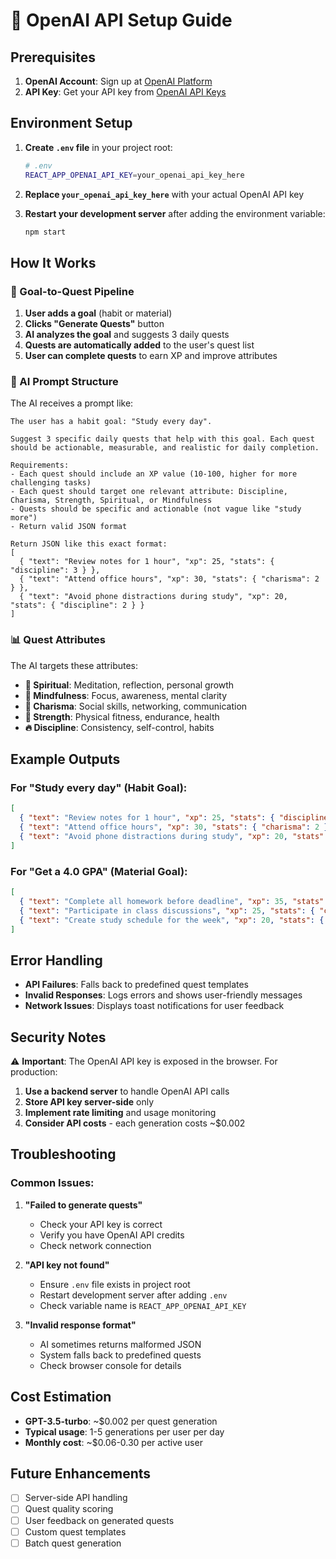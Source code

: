 # 🤖 OpenAI API Setup Guide

## Prerequisites

1. **OpenAI Account**: Sign up at [OpenAI Platform](https://platform.openai.com/)
2. **API Key**: Get your API key from [OpenAI API Keys](https://platform.openai.com/api-keys)

## Environment Setup

1. **Create `.env` file** in your project root:
   ```bash
   # .env
   REACT_APP_OPENAI_API_KEY=your_openai_api_key_here
   ```

2. **Replace `your_openai_api_key_here`** with your actual OpenAI API key

3. **Restart your development server** after adding the environment variable:
   ```bash
   npm start
   ```

## How It Works

### 🎯 Goal-to-Quest Pipeline

1. **User adds a goal** (habit or material)
2. **Clicks "Generate Quests"** button
3. **AI analyzes the goal** and suggests 3 daily quests
4. **Quests are automatically added** to the user's quest list
5. **User can complete quests** to earn XP and improve attributes

### 🔧 AI Prompt Structure

The AI receives a prompt like:
```
The user has a habit goal: "Study every day".

Suggest 3 specific daily quests that help with this goal. Each quest should be actionable, measurable, and realistic for daily completion.

Requirements:
- Each quest should include an XP value (10-100, higher for more challenging tasks)
- Each quest should target one relevant attribute: Discipline, Charisma, Strength, Spiritual, or Mindfulness
- Quests should be specific and actionable (not vague like "study more")
- Return valid JSON format

Return JSON like this exact format:
[
  { "text": "Review notes for 1 hour", "xp": 25, "stats": { "discipline": 3 } },
  { "text": "Attend office hours", "xp": 30, "stats": { "charisma": 2 } },
  { "text": "Avoid phone distractions during study", "xp": 20, "stats": { "discipline": 2 } }
]
```

### 📊 Quest Attributes

The AI targets these attributes:
- **🧘 Spiritual**: Meditation, reflection, personal growth
- **🧠 Mindfulness**: Focus, awareness, mental clarity
- **💬 Charisma**: Social skills, networking, communication
- **💪 Strength**: Physical fitness, endurance, health
- **🔥 Discipline**: Consistency, self-control, habits

## Example Outputs

### For "Study every day" (Habit Goal):
```json
[
  { "text": "Review notes for 1 hour", "xp": 25, "stats": { "discipline": 3 } },
  { "text": "Attend office hours", "xp": 30, "stats": { "charisma": 2 } },
  { "text": "Avoid phone distractions during study", "xp": 20, "stats": { "discipline": 2 } }
]
```

### For "Get a 4.0 GPA" (Material Goal):
```json
[
  { "text": "Complete all homework before deadline", "xp": 35, "stats": { "discipline": 4 } },
  { "text": "Participate in class discussions", "xp": 25, "stats": { "charisma": 3 } },
  { "text": "Create study schedule for the week", "xp": 20, "stats": { "mindfulness": 2 } }
]
```

## Error Handling

- **API Failures**: Falls back to predefined quest templates
- **Invalid Responses**: Logs errors and shows user-friendly messages
- **Network Issues**: Displays toast notifications for user feedback

## Security Notes

⚠️ **Important**: The OpenAI API key is exposed in the browser. For production:

1. **Use a backend server** to handle OpenAI API calls
2. **Store API key server-side** only
3. **Implement rate limiting** and usage monitoring
4. **Consider API costs** - each generation costs ~$0.002

## Troubleshooting

### Common Issues:

1. **"Failed to generate quests"**
   - Check your API key is correct
   - Verify you have OpenAI API credits
   - Check network connection

2. **"API key not found"**
   - Ensure `.env` file exists in project root
   - Restart development server after adding `.env`
   - Check variable name is `REACT_APP_OPENAI_API_KEY`

3. **"Invalid response format"**
   - AI sometimes returns malformed JSON
   - System falls back to predefined quests
   - Check browser console for details

## Cost Estimation

- **GPT-3.5-turbo**: ~$0.002 per quest generation
- **Typical usage**: 1-5 generations per user per day
- **Monthly cost**: ~$0.06-0.30 per active user

## Future Enhancements

- [ ] Server-side API handling
- [ ] Quest quality scoring
- [ ] User feedback on generated quests
- [ ] Custom quest templates
- [ ] Batch quest generation 